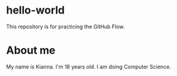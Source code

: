 # hello-world
This repository is for practicing the GitHub Flow.
# About me
My name is Kianna. 
I'm 18 years old. 
I am doing Computer Science.
